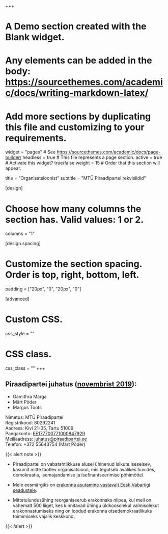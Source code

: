 +++
# A Demo section created with the Blank widget.
# Any elements can be added in the body: https://sourcethemes.com/academic/docs/writing-markdown-latex/
# Add more sections by duplicating this file and customizing to your requirements.

widget = "pages"  # See https://sourcethemes.com/academic/docs/page-builder/
headless = true  # This file represents a page section.
active = true  # Activate this widget? true/false
weight = 15  # Order that this section will appear.

title = "Organisatsioonist"
subtitle = "MTÜ Piraadipartei rekvisiidid"

[design]
  # Choose how many columns the section has. Valid values: 1 or 2.
  columns = "1"

[design.spacing]
  # Customize the section spacing. Order is top, right, bottom, left.
  padding = ["20px", "0", "20px", "0"]

[advanced]
 # Custom CSS. 
 css_style = ""
 
 # CSS class.
 css_class = ""
+++

## Piraadipartei juhatus ([novembrist 2019](/files/3rakiri-juhatus-2019-november.pdf)):

* Gamithra Marga
* Märt Põder
* Margus Toots

Nimetus: MTÜ Piraadipartei  
Registrikood: 80292241  
Aadress: Kivi 21-35, Tartu 51009  
Pangakonto: [EE177700771000847929](/donate)  
Meiliaadress: juhatus@piraadipartei.ee  
Telefon: +372 55643754 (Märt Põder)

{{< alert note >}}
* Piraadipartei on vabatahtlikkuse alusel ühinenud isikute iseseisev, kasumit mitte taotlev organisatsioon, mis tegutseb avalikes huvides, demokraatia, isemajandamise ja isefinantseerimise põhimõttel.

* Meie eesmärgiks on [erakonna asutamine vastavalt Eesti Vabariigi seadustele](/docs/p6hikiri).

* Mittetulundusühing reorganiseerub erakonnaks niipea, kui meil on vähemalt 500 liiget, kes kinnitavad ühingu üldkoosolekul valmisolekut erakonnastumiseks ning on loodud erakonna otsedemokraatlikuks toimimiseks vajalik keskkond.

{{< /alert >}}

